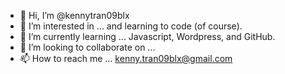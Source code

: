 - 👋 Hi, I’m @kennytran09blx
- 👀 I’m interested in ... and learning to code (of course). 
- 🌱 I’m currently learning ... Javascript, Wordpress, and GitHub. 
- 💞️ I’m looking to collaborate on ... 
- 📫 How to reach me ... kenny.tran09blx@gmail.com

<!---
kennytran09blx/kennytran09blx is a ✨ special ✨ repository because its `README.md` (this file) appears on your GitHub profile.
You can click the Preview link to take a look at your changes.
--->
